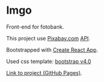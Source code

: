 # Imgo

Front-end for fotobank.

This project use [Pixabay.com](https://pixabay.com/) [API](https://pixabay.com/api/docs/).

Bootstrapped with [Create React App](https://github.com/facebookincubator/create-react-app).

Used css template: [bootstrap v4.0](https://getbootstrap.com/)

[Link to project (GitHub Pages)](https://dreamer20.github.io/imgo/).

